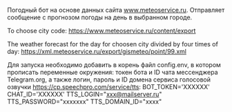 Погодный бот на основе данных сайта www.meteoservice.ru.
Отправляет сообщение с прогнозом погоды на день в выбранном городе.

To choose city code:
https://www.meteoservice.ru/content/export

The weather forecast for the day for choosen city divided by four times of day:
https://xml.meteoservice.ru/export/gismeteo/point/99.xml

Для запуска необходимо добавить в корень файл config.env, в котором прописать переменные окружения: токен бота и ID чата мессенджера Telegram.org, а также логин, пароль и ID домена сервиса голосовой озвучки https://cp.speechpro.com/service/tts:
BOT_TOKEN='XXXXXX'
CHAT_ID='XXXXXX'
TTS_LOGIN="xxx@mailserver.ru"
TTS_PASSWORD="xxxxxxx"
TTS_DOMAIN_ID="xxxx"